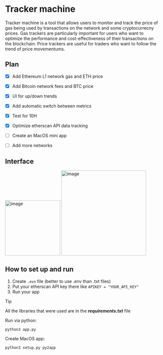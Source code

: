 # Tracker machine

Tracker machine is a tool that allows users to monitor and track the price of gas being used by transactions on the network and some cryptocurrecny prices. Gas trackers are particularly important for users who want to optimize the performance and cost-effectiveness of their transactions on the blockchain. Price trackers are useful for traders who want to follow the trend of price movementums.


## Plan

- [x] Add Ethereum L1 network gas and ETH price
- [x] Add Bitcoin network fees and BTC price
- [x] UI for up/down trends
- [x] Add automatic switch between metrics
- [x] Test for 10H
- [x] Optimize etherscan API data tracking
- [ ] Create an MacOS mini app
- [ ] Add more networks


## Interface

<img width="179" alt="image" src="https://github.com/0xKARTOD/tracker-machine/assets/100310858/e9253983-c994-4be6-b221-72f536cbd4c0">

<img width="276" alt="image" src="https://github.com/0xKARTOD/tracker-machine/assets/100310858/e2edb8bf-3088-4a54-aff4-16d95ce7b0d8">


## How to set up and run

1. Create `.evn` file (better to use .env than .txt files)
2. Put your etherscan API key there like `APIKEY = "YOUR_API_KEY"`
3. Run your app


> [!TIP]
> All the libraries that were used are in the ***requirements.txt*** file

Run via python:

```basg
python3 app.py
```

Create MacOS app:

```basg
python3 setup.py py2app
```